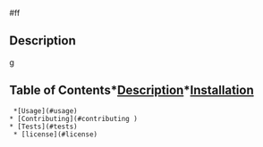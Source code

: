 

   #ff

   ## Description 
   g

  ## Table of Contents*[Description](#Description)*[Installation](#installation)
     *[Usage](#usage) 
    * [Contributing](#contributing ) 
    * [Tests](#tests)
     * [license](#license)